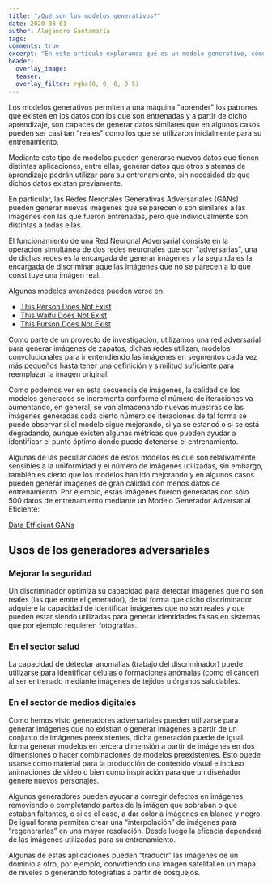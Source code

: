 ```yaml
---
title: "¿Qué son los modelos generativos?"
date: 2020-08-01
author: Alejandro Santamaría
tags:
comments: true
excerpt: "En este artículo exploramos qué es un modelo generativo, cómo te pueden servir y el estado del arte en este campo."
header:
  overlay_image: 
  teaser: 
  overlay_filter: rgba(0, 0, 0, 0.5)
---
```


Los modelos generativos permiten a una máquina "aprender" los patrones que existen en los datos con los que son entrenadas y a partir de dicho aprendizaje, son capaces de generar datos similares que en algunos casos pueden ser casi tan "reales" como los que se utilizaron inicialmente para su entrenamiento.

Mediante este tipo de modelos pueden generarse nuevos datos que tienen distintas aplicaciones, entre ellas, generar datos que otros sistemas de aprendizaje podrán utilizar para su entrenamiento, sin necesidad de que dichos datos existan previamente.

En particular, las Redes Neronales Generativas Adversariales (GANs) pueden generar nuevas imágenes que se parecen o son similares a las imágenes con las que fueron entrenadas, pero que individualmente son distintas a todas ellas. 

El funcionamiento de una Red Neuronal Adversarial consiste en la operación simultánea de dos redes neuronales que son "adversarias", una de dichas redes es la encargada de generar imágenes y la segunda es la encargada de discriminar aquellas imágenes que no se parecen a lo que constituye una imágen real.

Algunos modelos avanzados pueden verse en:

* [This Person Does Not Exist](https://thispersondoesnotexist.com/)
* [This Waifu Does Not Exist](https://www.thiswaifudoesnotexist.net/)
* [This Furson Does Not Exist](https://thisfursonadoesnotexist.com/)

Como parte de un proyecto de investigación, utilizamos una red adversarial para generar imágenes de zapatos, dichas redes utilizan, modelos convolucionales para ir entendiendo las imágenes en segmentos cada vez más pequeños hasta tener una definición y similitud suficiente para reemplazar la imagen original.

Como podemos ver en esta secuencia de imágenes, la calidad de los modelos generados se incrementa conforme el número de iteraciones va aumentando, en general, se van almacenando nuevas muestras de las imágenes generadas cada cierto número de iteraciones de tal forma se puede observar si el modelo sigue mejorando, si ya se estancó o si se está degradando, aunque existen algunas métricas que pueden ayudar a identificar el punto óptimo donde puede detenerse el entrenamiento.

Algunas de las peculiaridades de estos modelos es que son relativamente sensibles a la uniformidad y el número de imágenes utilizadas, sin embargo, también es cierto que los modelos han ido mejorando y en algunos casos pueden generar imágenes de gran calidad con menos datos de entrenamiento. Por ejemplo, estas imágenes fueron generadas con sólo 500 datos de entrenamiento mediante un Modelo Generador Adversarial Eficiente:

[Data Efficient GANs](https://github.com/mit-han-lab/data-efficient-gans)

## Usos de los generadores adversariales

### Mejorar la seguridad

Un discriminador optimiza su capacidad para detectar imágenes que no son reales (las que emite el generador), de tal forma que dicho discriminador adquiere la capacidad de identificar imágenes que no son reales y que pueden estar siendo utilizadas para generar identidades falsas en sistemas que por ejemplo requieren fotografías. 

### En el sector salud

La capacidad de detectar anomalías (trabajo del discriminador) puede utilizarse para identificar células o formaciones anómalas (como el cáncer) al ser entrenado mediante imágenes de tejidos u órganos saludables.

### En el sector de medios digitales

Como hemos visto generadores adversariales pueden utilizarse para generar imágenes que no existían o generar imágenes a partir de un conjunto de imágenes preexistentes, dicha generación puede de igual forma generar modelos en tercera dimensión a partir de imágenes en dos dimensiones o hacer combinaciones de modelos preexistentes. Esto puede usarse como material para la producción de contenido visual e incluso animaciones de video o bien como inspiración para que un diseñador genere nuevos personajes.

Algunos generadores pueden ayudar a corregir defectos en imágenes, removiendo o completando partes de la imágen que sobraban o que estaban faltantes, o si es el caso, a dar color a imágenes en blanco y negro. De igual forma permiten crear una “interpolación” de imágenes para “regenerarlas” en una mayor resolución. Desde luego la eficacia dependerá de las imágenes utilizadas para su entrenamiento.

Algunas de estas aplicaciones pueden “traducir” las imágenes de un dominio a otro, por ejemplo, convirtiendo una imágen satelital en un mapa de niveles o generando fotografías a partir de bosquejos.
